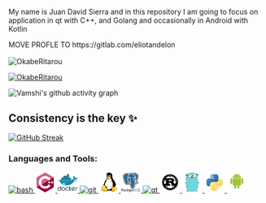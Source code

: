 My name is <bold> Juan David Sierra </bold> and in this repository I am going to focus on application in qt with C++, and Golang and occasionally in Android with Kotlin 
<p> MOVE PROFLE TO https://gitlab.com/eliotandelon </p>

<p> 
 <img align="center"   src="https://github-readme-stats.vercel.app/api/top-langs?username=OkabeRitarou&show_icons=true&locale=en&langs_count=8&layout=compact" alt="OkabeRitarou" />
 </p>
 
<p align="left"> <a href="https://github.com/ryo-ma/github-profile-trophy"><img src="https://github-profile-trophy.vercel.app/?username=OkabeRitarou" alt="OkabeRitarou" /></a> </p>

![Vamshi's github activity graph](https://activity-graph.herokuapp.com/graph?username=OkabeRitarou&theme=react-dark)
</br>

## Consistency is the key ✨
[![GitHub Streak](https://github-readme-streak-stats.herokuapp.com?user=OkabeRitarou&theme=tokyonight_duo)](https://git.io/streak-stats)


<h3 align="left">Languages and Tools:</h3>
<p align="left"> 
 <a href="https://www.gnu.org/software/bash/" target="_blank"> 
   <img src="https://www.vectorlogo.zone/logos/gnu_bash/gnu_bash-icon.svg" alt="bash" width="40" height="40"/> </a> 
 <a href="https://www.w3schools.com/cpp/" target="_blank"> 
   <img src="https://raw.githubusercontent.com/devicons/devicon/master/icons/cplusplus/cplusplus-original.svg" alt="cplusplus" width="40" height="40"/> </a> 
 
 <a href="https://www.docker.com/" target="_blank"> 
   <img src="https://raw.githubusercontent.com/devicons/devicon/master/icons/docker/docker-original-wordmark.svg" alt="docker" width="40" height="40"/> </a> 
 
 <a href="https://git-scm.com/" target="_blank"> 
   <img src="https://www.vectorlogo.zone/logos/git-scm/git-scm-icon.svg" alt="git" width="40" height="40"/> </a> 
 <a href="https://www.linux.org/" target="_blank"> 
   <img src="https://raw.githubusercontent.com/devicons/devicon/master/icons/linux/linux-original.svg" alt="linux" width="40" height="40"/> </a> 
 <a href="https://www.postgresql.org" target="_blank"> 
   <img src="https://raw.githubusercontent.com/devicons/devicon/master/icons/postgresql/postgresql-original-wordmark.svg" alt="postgresql" width="40" height="40"/> </a> 
 
 <a href="https://www.qt.io/" target="_blank"> 
   <img src="https://upload.wikimedia.org/wikipedia/commons/0/0b/Qt_logo_2016.svg" alt="qt" width="40" height="40"/> </a> 
 <a href="https://www.rust-lang.org/" target="_blank"> 
   <img src="https://raw.githubusercontent.com/devicons/devicon/master/icons/rust/rust-plain.svg" alt="rust" width="40" height="40"/> </a> 
 <a href="https://go.dev/" target="_blank"> 
   <img width="40" height="40" src="https://raw.githubusercontent.com/devicons/devicon/master/icons/go/go-original.svg" alt="go"> </a> 
 <a href="https://www.python.org/" target="_blank"> 
   <img width="40" height="40" src="https://raw.githubusercontent.com/devicons/devicon/master/icons/python/python-original.svg" alt="python"> </a> 
 <a href="https://www.android.com/" target="_blank"> 
  <img width="40" height="40"  src="https://raw.githubusercontent.com/devicons/devicon/master/icons/android/android-original-wordmark.svg" alt="android"> </a> 
</p>
